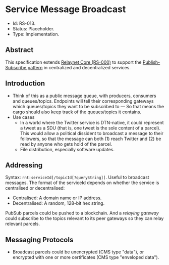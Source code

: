 # Service Message Broadcast

- Id: RS-013.
- Status: Placeholder.
- Type: Implementation.

## Abstract

This specification extends [Relaynet Core (RS-000)](rs000-core.md) to support the [Publish-Subscribe pattern](https://www.enterpriseintegrationpatterns.com/patterns/messaging/PublishSubscribeChannel.html) in centralized and decentralized services.

## Introduction

- Think of this as a public message queue, with producers, consumers and queues/topics. Endpoints will tell their corresponding gateways which queues/topics they want to be subscribed to — So that means the cargo should also keep track of the queues/topics it contains.
- Use cases
  - In a world where the Twitter service is DTN-native, it could represent a tweet as a SDU (that is, one tweet is the sole content of a parcel). This would allow a political dissident to broadcast a message to their followers, so that the message can both (1) reach Twitter and (2) be read by anyone who gets hold of the parcel.
  - File distribution, especially software updates.

## Addressing

Syntax: `rnt:serviceId[/topicId[?queryString]]`. Useful to broadcast messages. The format of the serviceId depends on whether the service is centralised or decentralised:

- Centralised: A domain name or IP address.
- Decentralised: A random, 128-bit hex string.

PubSub parcels could be pushed to a blockchain. And a _relaying gateway_ could subscribe to the topics relevant to its peer gateways so they can relay relevant parcels.

## Messaging Protocols

- Broadcast parcels could be unencrypted (CMS type "data"), or encrypted with one or more certificates (CMS type "enveloped data").
